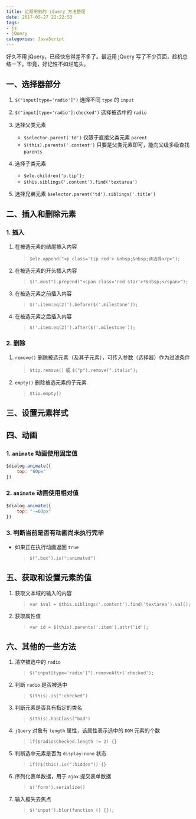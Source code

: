 ```yaml
---
title: 近期用到的 jQuery 方法整理
date: 2017-05-27 22:22:53
tags: 
- js
- jQuery
categories: JavaScript
---
```


好久不用 jQuery，已经快忘得差不多了。最近用 jQuery 写了不少页面，趁机总结一下。毕竟，好记性不如烂笔头。
<!--more-->

## 一、选择器部分
 
1. `$("input[type='radio']")` 选择不同 `type` 的 `input`
 
2. `$("input[type='radio']:checked")` 选择被选中的 `radio`
 
3. 选择父类元素
    + `$selector.parent('td')` 仅限于直接父类元素 `parent`
    + `$(this).parents('.content')` 只要是父类元素即可，能向父级多级查找 `parents`
 
4. 选择子类元素
    + `$ele.children('p.tip');`
    + `$this.siblings('.content').find('textarea')`
 
5. 选择兄弟元素 `$selector.parent('td').siblings('.title')`
 
 
## 二、插入和删除元素
 
### 1. 插入
 
1. 在被选元素的结尾插入内容
    > `$ele.append("<p class='tip red'> &nbsp;&nbsp;请选择</p>");`
 
2. 在被选元素的开头插入内容
    > `$(".must").prepend("<span class='red star'>*&nbsp;</span>");`
 
3. 在被选元素之前插入内容
    > `$('.item:eq(2)').before($('.milestone'));`
 
4. 在被选元素之后插入内容
    > `$('.item:eq(2)').after($('.milestone'));`
 
### 2. 删除
 
1. `remove()` 删除被选元素（及其子元素），可传入参数（选择器）作为过滤条件
    > `$tip.remove()` 或 `$("p").remove(".italic");`
 
2. `empty()` 删除被选元素的子元素
    > `$tip.empty()`
 
## 三、设置元素样式
 
## 四、动画
 
### 1. `animate` 动画使用固定值
 
```js
$dialog.animate({
    top: "60px"
})
```
 
### 2. `animate` 动画使用相对值
 
```js
$dialog.animate({
    top: "-=60px"
})
```
 
### 3. 判断当前是否有动画尚未执行完毕
+ 如果正在执行动画返回 `true`
    > `$(".box").is(":animated")`
 
 
## 五、获取和设置元素的值
 
1. 获取文本域的输入的内容
    > `var $val = $this.siblings('.content').find('textarea').val();`
 
2. 获取属性值
    > `var id = $(this).parents('.item').attr('id');`
 
## 六、其他的一些方法
 
1. 清空被选中的 `radio`
    > `$("input[type='radio']").removeAttr('checked');`
 
2. 判断 `radio` 是否被选中
    > `$(this).is(":checked")`
 
3. 判断元素是否具有指定的类名
    > `$(this).hasClass("bad")`
 
4. `jQuery` 对象有 `length` 属性，该属性表示选中的 `DOM` 元素的个数
    > `if($radiosChecked.length != 2) {}`
 
5. 判断选中元素是否为 `display:none` 状态
    > `if(!$(this).is(":hidden")) {}`
 
6. 序列化表单数据，用于 `ajax` 提交表单数据
    > `$('form').serialize()`
 
7. 输入框失去焦点
    > `$('input').blur(function () {});`
 